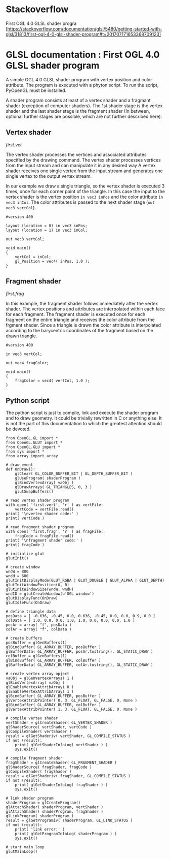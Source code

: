 # Stackoverflow #

First OGL 4.0 GLSL shader progra
[https://stackoverflow.com/documentation/glsl/5480/getting-started-with-glsl/31813/first-ogl-4-0-glsl-shader-program#t=201707171653368709123]


# GLSL documentation : First OGL 4.0 GLSL shader program #

A simple OGL 4.0 GLSL shader program with vertex position and color attribute.
The program is executed with a phyton script. To run the script, PyOpenGL must be installed.

A shader program consists at least of a vertex shader and a fragmant shader (exception of computer shaders).
The 1st shader stage is the vertex shader and the last shader stage is the fragment shader (In between, optional further stages are possible, which are not further described here).


## Vertex shader ##
*first.vet*

The vertex shader processes the vertices and associated attributes specified by the drawing command.
The vertex shader processes vertices from the input stream and can manipulate it in any desired way
A vertex shader receives one single vertex from the input stream and generates one single vertex to the output vertex stream.

In our example we draw a single triangle, so the vertex shader is executed 3 times, once for each corner point of the triangle. In this case the input to the vertex shader is the vertex position `in vec3 inPos` and the color attribute `in vec3 inCol`. The color attributes is passed to the next shader stage (`out vec3 vertCol`).

    #version 400
    
    layout (location = 0) in vec3 inPos;
    layout (location = 1) in vec3 inCol;
    
    out vec3 vertCol;
    
    void main()
    {
        vertCol = inCol;
        gl_Position = vec4( inPos, 1.0 );
    }

## Fragment shader ##
*first.frag*

In this example, the fragment shader follows immediately after the vertex shader.
The vertex positions and attributes are interpolated within each face for each fragment.
The fragment shader is executed once for each fragment on the entire triangle and receives the color attribute from the frgment shader.
Since a triangle is drawn the color attribute is interpolated according to the barycentric coordinates of the fragment based on the drawn triangle.


    #version 400
    
    in vec3 vertCol;
    
    out vec4 fragColor;
    
    void main()
    {
        fragColor = vec4( vertCol, 1.0 );
    }

## Python script ##

The python script is just to compile, link and execute the shader program and to draw geometry.
It could be trivially rewritten in C or anything else. It  is not the part of this documentation to
which the greatest attention should be devoted. 

    from OpenGL.GL import *
    from OpenGL.GLUT import *
    from OpenGL.GLU import *
    from sys import *
    from array import array
                 
    # draw event
    def OnDraw(): 
        glClear( GL_COLOR_BUFFER_BIT | GL_DEPTH_BUFFER_BIT )
        glUseProgram( shaderProgram )
        glBindVertexArray( vaObj )
        glDrawArrays( GL_TRIANGLES, 0, 3 )
        glutSwapBuffers()
    
    # read vertex shader program
    with open( 'first.vert', 'r' ) as vertFile:
        vertCode = vertFile.read()
    print( '\nvertex shader code:' )
    print( vertCode )
    
    # read fragment shader program
    with open( 'first.frag', 'r' ) as fragFile:
        fragCode = fragFile.read()
    print( '\nfragment shader code:' )
    print( fragCode )
    
    # initialize glut
    glutInit()
    
    # create window
    wndW = 800
    wndH = 600
    glutInitDisplayMode(GLUT_RGBA | GLUT_DOUBLE | GLUT_ALPHA | GLUT_DEPTH)
    glutInitWindowPosition(0, 0)
    glutInitWindowSize(wndW, wndH)
    wndID = glutCreateWindow(b'OGL window') 
    glutDisplayFunc(OnDraw) 
    glutIdleFunc(OnDraw)
    
    # define triangle data
    posData = [ -0.636, -0.45, 0.0, 0.636, -0.45, 0.0, 0.0, 0.9, 0.0 ]
    colData = [ 1.0, 0.0, 0.0, 1.0, 1.0, 0.0, 0.0, 0.0, 1.0 ]
    posAr = array( "f", posData )
    colAr = array( "f", colData )
    
    # create buffers
    posBuffer = glGenBuffers(1)
    glBindBuffer( GL_ARRAY_BUFFER, posBuffer )
    glBufferData( GL_ARRAY_BUFFER, posAr.tostring(), GL_STATIC_DRAW )
    colBuffer = glGenBuffers(1)
    glBindBuffer( GL_ARRAY_BUFFER, colBuffer )
    glBufferData( GL_ARRAY_BUFFER, colAr.tostring(), GL_STATIC_DRAW )
    
    # create vertex array opject
    vaObj = glGenVertexArrays( 1 )
    glBindVertexArray( vaObj )
    glEnableVertexAttribArray( 0 )
    glEnableVertexAttribArray( 1 )
    glBindBuffer( GL_ARRAY_BUFFER, posBuffer )
    glVertexAttribPointer( 0, 3, GL_FLOAT, GL_FALSE, 0, None )
    glBindBuffer( GL_ARRAY_BUFFER, colBuffer )
    glVertexAttribPointer( 1, 3, GL_FLOAT, GL_FALSE, 0, None )
    
    # compile vertex shader
    vertShader = glCreateShader( GL_VERTEX_SHADER )
    glShaderSource( vertShader, vertCode )
    glCompileShader( vertShader )
    result = glGetShaderiv( vertShader, GL_COMPILE_STATUS )
    if not (result):
        print( glGetShaderInfoLog( vertShader ) )
        sys.exit()
    
    # compile fragment shader
    fragShader = glCreateShader( GL_FRAGMENT_SHADER )
    glShaderSource( fragShader, fragCode )
    glCompileShader( fragShader )
    result = glGetShaderiv( fragShader, GL_COMPILE_STATUS )
    if not (result):
        print( glGetShaderInfoLog( fragShader ) )
        sys.exit()
    
    # link shader program
    shaderProgram = glCreateProgram()
    glAttachShader( shaderProgram, vertShader )
    glAttachShader( shaderProgram, fragShader )
    glLinkProgram( shaderProgram )
    result = glGetProgramiv( shaderProgram, GL_LINK_STATUS )
    if not (result):
        print( 'link error:' )
        print( glGetProgramInfoLog( shaderProgram ) )
        sys.exit()
    
    # start main loop
    glutMainLoop()